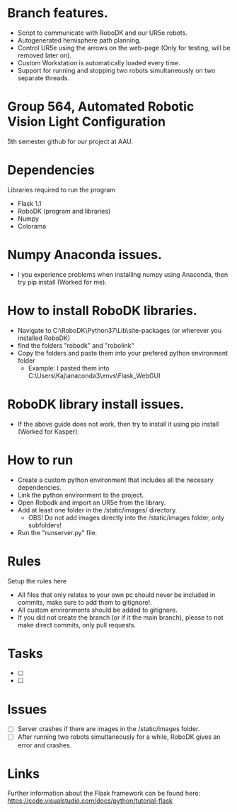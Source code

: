 # Branch features.
- Script to communicate with RoboDK and our UR5e robots.
- Autogenerated hemisphere path planning.
- Control UR5e using the arrows on the web-page (Only for testing, will be removed later on).
- Custom Workstation is automatically loaded every time.
- Support for running and stopping two robots simultaneously on two separate threads. 

# Group 564, Automated Robotic Vision Light Configuration
5th semester github for our project at AAU.

# Dependencies
Libraries required to run the program
- Flask 1.1 
- RoboDK (program and libraries)
- Numpy
- Colorama

# Numpy Anaconda issues.
- I you experience problems when installing numpy using Anaconda, then try pip install (Worked for me).

# How to install RoboDK libraries.
- Navigate to C:\RoboDK\Python37\Lib\site-packages (or wherever you installed RoboDK)
- find the folders "robodk" and "robolink"
- Copy the folders and paste them into your prefered python environment folder
  - Example: I pasted them into C:\Users\Kaj\anaconda3\envs\Flask_WebGUI

# RoboDK library install issues.
- If the above guide does not work, then try to install it using pip install (Worked for Kasper).

# How to run
 - Create a custom python environment that includes all the necesary dependencies. 
 - Link the python environment to the project.
 - Open Robodk and import an UR5e from the library.
 - Add at least one folder in the /static/images/ directory.
    - OBS! Do not add images directly into the /static/images folder, only subfolders!
 - Run the "runserver.py" file.

# Rules
Setup the rules here
- All files that only relates to your own pc should never be included in commits, make sure to add them to gitignore!.
- All custom environments should be added to gitignore.
- If you did not create the branch (or if it the main branch), please to not make direct commits, only pull requests.

# Tasks 
- [ ] 
- [ ] 

# Issues
- [ ] Server crashes if there are images in the /static/images folder.
- [ ] After running two robots simultaneously for a while, RoboDK gives an error and crashes. 

# Links
Further information about the Flask framework can be found here: https://code.visualstudio.com/docs/python/tutorial-flask 
